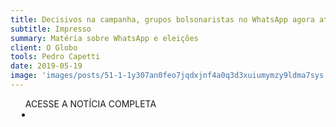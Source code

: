 ```yaml
---
title: Decisivos na campanha, grupos bolsonaristas no WhatsApp agora atuam para desfazer crises
subtitle: Impresso
summary: Matéria sobre WhatsApp e eleições
client: O Globo
tools: Pedro Capetti
date: 2019-05-19
image: 'images/posts/51-1-1y307an0feo7jqdxjnf4a0q3d3xuiumymzy9ldma7sys.png'
---
```




<div class="post__share"><ul class="share__list list-reset">ACESSE A NOTÍCIA COMPLETA<li class="share__item" style="margin-left: 10px"><a class="share__link share__facebook" style="background: #fa5657" href="https://oglobo.globo.com/brasil/decisivos-na-campanha-grupos-bolsonaristas-no-whatsapp-agora-atuam-para-desfazer-crises-23676755" 
onclick=window.open(this.href, 'pop-up', 'left=20,top=20,width=500,height=500,toolbar=1,resizable=0'); return false;" title="Link" rel="nofollow"><i class="fa-solid fa-link"></i></a></li></ul></div>
<!-- <div class="gallery-box"><div class="gallery"><img src="/clipping/images/example-1.jpg" loading="lazy" alt="Project"><img src="/clipping/images/example-2.jpg" loading="lazy" alt="Project"></div><em>Gallery / <a href="https://www.freepik.com/" target="_blank">Freepic</a></em></div> -->